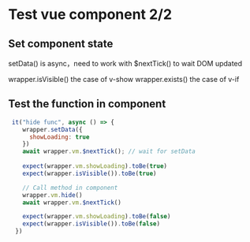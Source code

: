 # Test vue component 2/2

## Set component state
setData() is async，need to work with $nextTick() to wait DOM updated

wrapper.isVisible() the case of v-show
wrapper.exists() the case of v-if

  
## Test the function in component
```js
 it("hide func", async () => {
    wrapper.setData({
      showLoading: true
    })
    await wrapper.vm.$nextTick(); // wait for setData
    
    expect(wrapper.vm.showLoading).toBe(true)
    expect(wrapper.isVisible()).toBe(true)

    // Call method in component
    wrapper.vm.hide()   
    await wrapper.vm.$nextTick()

    expect(wrapper.vm.showLoading).toBe(false)
    expect(wrapper.isVisible()).toBe(false)
  })
```

